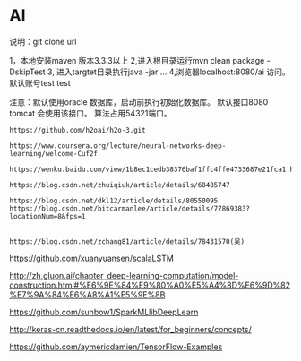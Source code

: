 # AI
说明：git clone url

1，本地安装maven 版本3.3.3以上
2,进入根目录运行mvn clean package -DskipTest
3, 进入targtet目录执行java -jar ...
4,浏览器localhost:8080/ai 访问。默认账号test test

注意：默认使用oracle 数据库，启动前执行初始化数据库。
    默认接口8080 tomcat 会使用该接口。
    算法占用54321端口。
    
    https://github.com/h2oai/h2o-3.git
    
    https://www.coursera.org/lecture/neural-networks-deep-learning/welcome-Cuf2f
    
    https://wenku.baidu.com/view/1b8ec1cedb38376baf1ffc4ffe4733687e21fca1.html
    
    https://blog.csdn.net/zhuiqiuk/article/details/68485747
    
    https://blog.csdn.net/dkl12/article/details/80550095
    https://blog.csdn.net/bitcarmanlee/article/details/77869383?locationNum=8&fps=1
    
    
    https://blog.csdn.net/zchang81/article/details/78431570(吴)
https://github.com/xuanyuansen/scalaLSTM



http://zh.gluon.ai/chapter_deep-learning-computation/model-construction.html#%E6%9E%84%E9%80%A0%E5%A4%8D%E6%9D%82%E7%9A%84%E6%A8%A1%E5%9E%8B


https://github.com/sunbow1/SparkMLlibDeepLearn

http://keras-cn.readthedocs.io/en/latest/for_beginners/concepts/

https://github.com/aymericdamien/TensorFlow-Examples


